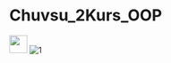 # Chuvsu_2Kurs_OOP 
<img src="https://github.com/dasttalein/Chuvsu_2Kurs_OOP/tree/main/title_page/header.png" height="32"/></h1>
![1](../title_page/header.png)
